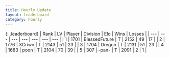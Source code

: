 ```yaml
---
title: Hourly Update
layout: leaderboard
category: hourly
---
```


{: .leaderboard}
| Rank | LV | Player | Division | Elo | Wins | Losses |
| --- | --- | --- | --- | --- | --- | --- |
| <span data-change="0">1</span> | 1701 | <span title="ID: 692745">BlessedFuture</span> | T | <span data-change="0">2152</span> | <span data-change="0">49</span> | <span data-change="0">17</span> |
| <span data-change="0">2</span> | 1776 | <span title="ID: 448883">XCriwn</span> | T | <span data-change="0">2143</span> | <span data-change="0">51</span> | <span data-change="0">23</span> |
| <span data-change="0">3</span> | 1704 | <span title="ID: 337810">Dregun</span> | T | <span data-change="0">2131</span> | <span data-change="0">51</span> | <span data-change="0">23</span> |
| <span data-change="0">4</span> | 1683 | <span title="ID: 540690">poon</span> | T | <span data-change="0">2104</span> | <span data-change="0">70</span> | <span data-change="0">39</span> |
| <span data-change="1">5</span> | 307 | <span title="ID: 719486">-pan-</span> | T | <span data-change="0">2091</span> | <span data-change="0">2</span> | <span data-change="0">1</span> |